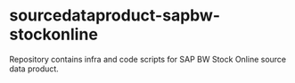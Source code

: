 # sourcedataproduct-sapbw-stockonline
Repository contains infra and code scripts for SAP BW Stock Online source data product.
